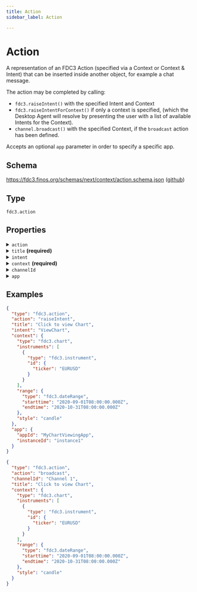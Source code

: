 ```yaml
---
title: Action
sidebar_label: Action

---
```


# Action

A representation of an FDC3 Action (specified via a Context or Context & Intent) that can be inserted inside another object, for example a chat message.

The action may be completed by calling:
- `fdc3.raiseIntent()` with the specified Intent and Context
- `fdc3.raiseIntentForContext()` if only a context is specified, (which the Desktop Agent will resolve by presenting the user with a list of available Intents for the Context).
- `channel.broadcast()` with the specified Context, if the `broadcast` action has been defined.

Accepts an optional `app` parameter in order to specify a specific app.

## Schema

<https://fdc3.finos.org/schemas/next/context/action.schema.json> ([github](https://github.com/finos/FDC3/tree/main/packages/fdc3-context/schemas/context/action.schema.json))

## Type

`fdc3.action`

## Properties

<details>
  <summary><code>action</code></summary>

**type**: `string` with values:
- `broadcast`,
- `raiseIntent`

The **action** field indicates the type of action:
- **raiseIntent** :  If no action or `raiseIntent` is specified, then `fdc3.raiseIntent` or `fdc3.raiseIntentForContext` will be called with the specified context (and intent if given).
- **broadcast** : If `broadcast` and a `channelId` are specified then `fdc3.getOrCreateChannel(channelId)` is called to retrieve the channel and broadcast the context to it with `channel.broadcast(context)`. If no `channelId` has been specified, the context should be broadcast to the current channel (`fdc3.broadcast()`)

</details>

<details>
  <summary><code>title</code> <strong>(required)</strong></summary>

**type**: `string`

A human readable display name for the action

</details>

<details>
  <summary><code>intent</code></summary>

**type**: `string`

Optional Intent to raise to perform the actions. Should reference an intent type name, such as those defined in the FDC3 Standard. If intent is not set then `fdc3.raiseIntentForContext` should be used to perform the action as this will usually allow the user to choose the intent to raise.

</details>

<details>
  <summary><code>context</code> <strong>(required)</strong></summary>

**type**: [Context](/docs/next/context/spec#the-context-interface)


A context object with which the action will be performed

</details>

<details>
  <summary><code>channelId</code></summary>

**type**: `string`

Optional channel on which to broadcast the context. The `channelId` property is ignored unless the `action` is broadcast.

</details>

<details>
  <summary><code>app</code></summary>

**type**: api/AppIdentifier

An optional target application identifier that should perform the action. The `app` property is ignored unless the action is raiseIntent.

</details>

## Examples

```json
{
  "type": "fdc3.action",
  "action": "raiseIntent",
  "title": "Click to view Chart",
  "intent": "ViewChart",
  "context": {
    "type": "fdc3.chart",
    "instruments": [
      {
        "type": "fdc3.instrument",
        "id": {
          "ticker": "EURUSD"
        }
      }
    ],
    "range": {
      "type": "fdc3.dateRange",
      "starttime": "2020-09-01T08:00:00.000Z",
      "endtime": "2020-10-31T08:00:00.000Z"
    },
    "style": "candle"
  },
  "app": {
    "appId": "MyChartViewingApp",
    "instanceId": "instance1"
  }
}
```

```json
{
  "type": "fdc3.action",
  "action": "broadcast",
  "channelId": "Channel 1",
  "title": "Click to view Chart",
  "context": {
    "type": "fdc3.chart",
    "instruments": [
      {
        "type": "fdc3.instrument",
        "id": {
          "ticker": "EURUSD"
        }
      }
    ],
    "range": {
      "type": "fdc3.dateRange",
      "starttime": "2020-09-01T08:00:00.000Z",
      "endtime": "2020-10-31T08:00:00.000Z"
    },
    "style": "candle"
  }
}
```
